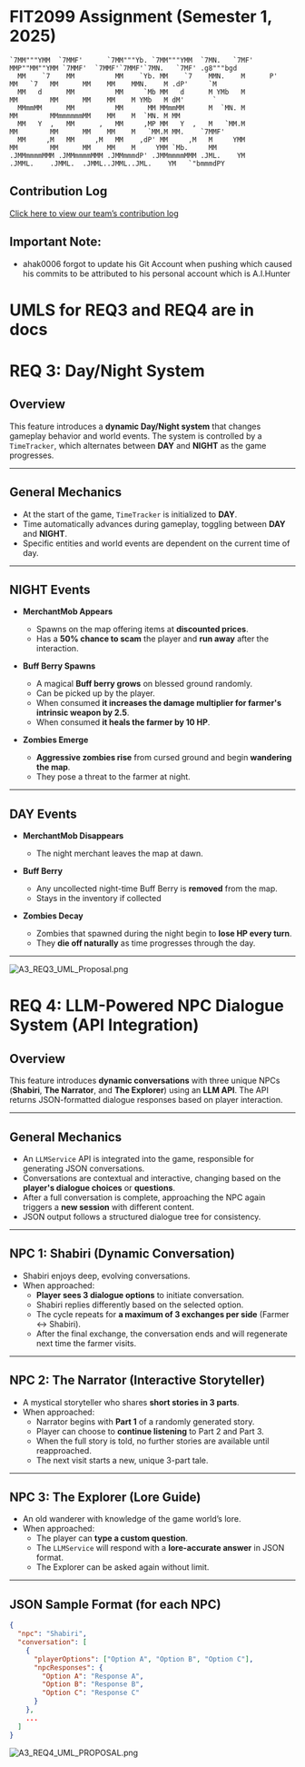 # FIT2099 Assignment (Semester 1, 2025)

```
`7MM"""YMM  `7MMF'      `7MM"""Yb. `7MM"""YMM  `7MN.   `7MF'    MMP""MM""YMM `7MMF'  `7MMF'`7MMF'`7MN.   `7MF' .g8"""bgd  
  MM    `7    MM          MM    `Yb. MM    `7    MMN.    M      P'   MM   `7   MM      MM    MM    MMN.    M .dP'     `M  
  MM   d      MM          MM     `Mb MM   d      M YMb   M           MM        MM      MM    MM    M YMb   M dM'       `  
  MMmmMM      MM          MM      MM MMmmMM      M  `MN. M           MM        MMmmmmmmMM    MM    M  `MN. M MM           
  MM   Y  ,   MM      ,   MM     ,MP MM   Y  ,   M   `MM.M           MM        MM      MM    MM    M   `MM.M MM.    `7MMF'
  MM     ,M   MM     ,M   MM    ,dP' MM     ,M   M     YMM           MM        MM      MM    MM    M     YMM `Mb.     MM  
.JMMmmmmMMM .JMMmmmmMMM .JMMmmmdP' .JMMmmmmMMM .JML.    YM         .JMML.    .JMML.  .JMML..JMML..JML.    YM   `"bmmmdPY  
```

## Contribution Log
[Click here to view our team’s contribution log](https://docs.google.com/spreadsheets/d/15pBS-c5y_sP5OufPUacZMtytC-JItUy2VWfKs9Dc9F0/edit?usp=sharing)

## Important Note:
- ahak0006 forgot to update his Git Account when pushing which caused his commits to be attributed to his personal account which is A.I.Hunter


# UMLS for REQ3 and REQ4 are in docs

# REQ 3: Day/Night System

## Overview
This feature introduces a **dynamic Day/Night system** that changes gameplay behavior and world events. The system is controlled by a `TimeTracker`, which alternates between **DAY** and **NIGHT** as the game progresses.

---

## General Mechanics

- At the start of the game, `TimeTracker` is initialized to **DAY**.
- Time automatically advances during gameplay, toggling between **DAY** and **NIGHT**.
- Specific entities and world events are dependent on the current time of day.

---

## NIGHT Events

- **MerchantMob Appears**
    - Spawns on the map offering items at **discounted prices**.
    - Has a **50% chance to scam** the player and **run away** after the interaction.

- **Buff Berry Spawns**
    - A magical **Buff berry grows** on blessed ground randomly.
    - Can be picked up by the player.
    - When consumed **it increases the damage multiplier for farmer's intrinsic weapon by 2.5**.
    - When consumed **it heals the farmer by 10 HP**.

- **Zombies Emerge**
    - **Aggressive zombies rise** from cursed ground and begin **wandering the map**.
    - They pose a threat to the farmer at night.

---

## DAY Events

- **MerchantMob Disappears**
    - The night merchant leaves the map at dawn.

- **Buff Berry**
    - Any uncollected night-time Buff Berry is **removed** from the map.
    - Stays in the inventory if collected

- **Zombies Decay**
    - Zombies that spawned during the night begin to **lose HP every turn**.
    - They **die off naturally** as time progresses through the day.

---

![A3_REQ3_UML_Proposal.png](docs/A3_REQ3_UML_Proposal.png)


# REQ 4: LLM-Powered NPC Dialogue System (API Integration)

## Overview
This feature introduces **dynamic conversations** with three unique NPCs (**Shabiri**, **The Narrator**, and **The Explorer**) using an **LLM API**. The API returns JSON-formatted dialogue responses based on player interaction.

---

## General Mechanics

- An `LLMService` API is integrated into the game, responsible for generating JSON conversations.
- Conversations are contextual and interactive, changing based on the **player's dialogue choices** or **questions**.
- After a full conversation is complete, approaching the NPC again triggers a **new session** with different content.
- JSON output follows a structured dialogue tree for consistency.

---

## NPC 1: Shabiri (Dynamic Conversation)

- Shabiri enjoys deep, evolving conversations.
- When approached:
    - **Player sees 3 dialogue options** to initiate conversation.
    - Shabiri replies differently based on the selected option.
    - The cycle repeats for **a maximum of 3 exchanges per side** (Farmer ↔ Shabiri).
    - After the final exchange, the conversation ends and will regenerate next time the farmer visits.

---

## NPC 2: The Narrator (Interactive Storyteller)

- A mystical storyteller who shares **short stories in 3 parts**.
- When approached:
    - Narrator begins with **Part 1** of a randomly generated story.
    - Player can choose to **continue listening** to Part 2 and Part 3.
    - When the full story is told, no further stories are available until reapproached.
    - The next visit starts a new, unique 3-part tale.

---

## NPC 3: The Explorer (Lore Guide)

- An old wanderer with knowledge of the game world’s lore.
- When approached:
    - The player can **type a custom question**.
    - The `LLMService` will respond with a **lore-accurate answer** in JSON format.
    - The Explorer can be asked again without limit.

---

## JSON Sample Format (for each NPC)

```json
{
  "npc": "Shabiri",
  "conversation": [
    {
      "playerOptions": ["Option A", "Option B", "Option C"],
      "npcResponses": {
        "Option A": "Response A",
        "Option B": "Response B",
        "Option C": "Response C"
      }
    },
    ...
  ]
}
```
![A3_REQ4_UML_PROPOSAL.png](docs/A3_REQ4_UML_PROPOSAL.png)